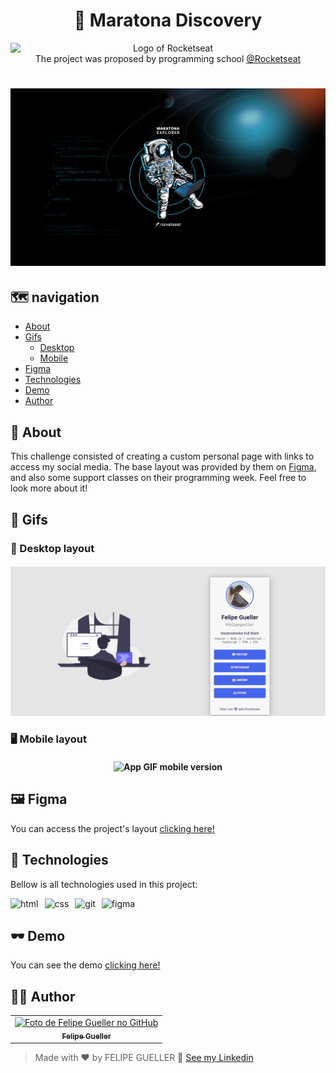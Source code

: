 <h1 align="center">🚀 Maratona Discovery</h1>

<p align="center">
<img style="display: block;" src="https://www.rocketseat.com.br/assets/logos/rocketseat.svg" alt="Logo of Rocketseat" />
The project was proposed by programming school <a href="https://discord.gg/wNCWTVuxyz" target="_blank">@Rocketseat</a>
</p>

<h1 align="center">
  <img src="./assets/img/Maratona%20Explorer%20%20-%201920x1080.png" />
</h1>

## 🗺️ navigation 

  - [About](#about)
  - [Gifs](#gifs)
    - [Desktop](#desktop)
    - [Mobile](#mobile)
  - [Figma](#figma)
  - [Technologies](#tech)
  - [Demo](#demo)
  - [Author](#author)

<h2 id="about">📃 About</h2>

This challenge consisted of creating a custom personal page with links to access my social media. The base layout was provided by them on [Figma](https://www.figma.com/), and also some support classes on their programming week. Feel free to look more about it!

<h2 id="gifs">👾 Gifs</h2>

<h3 id="desktop">📱 Desktop layout</h3>

<h4 align="center">
  <img src="./assets/img/rocketlink-desktop.gif" alt="App GIF desktpop version" />
</h4>

<h3 id="mobile">🖥️ Mobile layout</h3>

<h4 align="center">
  <img src="./assets/img/rocketlink-mobile.gif" alt="App GIF mobile version" />
</h4>

<h2 id="figma">🖼️ Figma</h2>

You can access the project's layout [clicking here!](https://www.figma.com/community/file/1125601602315782027)

<h2 id="tech">🚀 Technologies</h2>

Bellow is all technologies used in this project:

<div style="display: flex; gap: 10px">
<img src="https://img.shields.io/badge/HTML5-E34F26?style=for-the-badge&logo=html5&logoColor=white" alt="html"/>
<img src="https://img.shields.io/badge/CSS3-1572B6?style=for-the-badge&logo=css3&logoColor=white" alt="css"/>
<img src="https://img.shields.io/badge/Git-F05032?style=for-the-badge&logo=git&logoColor=white" alt="git"/>
<img src="https://img.shields.io/badge/Figma-F24E1E?style=for-the-badge&logo=figma&logoColor=white" alt="figma"/>

</div>

<h2 id="demo">🕶️ Demo</h2>

You can see the demo [clicking here!](https://felipegueller.github.io/maratona-discovery/)

<h2 id="author">👨‍🔬 Author</h2>

<table>
  <tr>
    <td align="center">
      <a href="https://github.com/felipegueller">
         <img src="https://avatars.githubusercontent.com/u/35064154?v=4" width="100px;" alt="Foto de Felipe Gueller no GitHub"/><br>
        <sub>
          <b>Felipe Gueller</b>
        </sub>
      </a>
    </td>
  </tr>
</table>

> Made with ❤️ by FELIPE GUELLER 👋 [See my Linkedin](https://www.linkedin.com/in/felipegueller/)